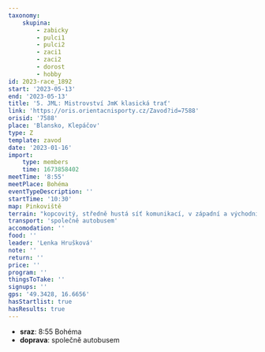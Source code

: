 ```yaml
---
taxonomy:
    skupina:
        - zabicky
        - pulci1
        - pulci2
        - zaci1
        - zaci2
        - dorost
        - hobby
id: 2023-race_1892
start: '2023-05-13'
end: '2023-05-13'
title: '5. JML: Mistrovství JmK klasická trať'
link: 'https://oris.orientacnisporty.cz/Zavod?id=7588'
orisid: '7588'
place: 'Blansko, Klepáčov'
type: Z
template: zavod
date: '2023-01-16'
import:
    type: members
    time: 1673858402
meetTime: '8:55'
meetPlace: Bohéma
eventTypeDescription: ''
startTime: '10:30'
map: Pinkoviště
terrain: "kopcovitý, středně hustá síť komunikací, v západní a východní části porostové \r\na terénní detaily"
transport: 'společně autobusem'
accomodation: ''
food: ''
leader: 'Lenka Hrušková'
note: ''
return: ''
price: ''
program: ''
thingsToTake: ''
signups: ''
gps: '49.3428, 16.6656'
hasStartlist: true
hasResults: true
---
```


* **sraz**: 8:55 Bohéma
* **doprava**: společně autobusem
